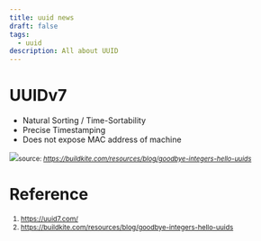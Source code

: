 ```yaml
---
title: uuid news
draft: false
tags:
  - uuid
description: All about UUID
---
```


# UUIDv7
- Natural Sorting / Time-Sortability
- Precise Timestamping
- Does not expose MAC address of machine

<img src="https://www.datocms-assets.com/29977/1695624859-uuid-header-d.png?auto=format&fit=crop&h=440&w=880&dpr=2"><small>source: <i>https://buildkite.com/resources/blog/goodbye-integers-hello-uuids</i></small>

# Reference

<div style="font-size:0.85em;">
  <ol>
    <li><a href="https://uuid7.com/">https://uuid7.com/</a></li>
    <li><a href="https://buildkite.com/resources/blog/goodbye-integers-hello-uuids">https://buildkite.com/resources/blog/goodbye-integers-hello-uuids</a></li>
  </ol>
</div>
